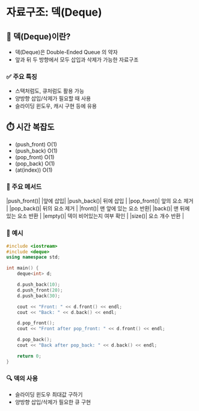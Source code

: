 #  자료구조: 덱(Deque)

## 📂 덱(Deque)이란?

- 덱(Deque)은 Double-Ended Queue 의 약자 
- 앞과 뒤 두 방향에서 모두 삽입과 삭제가 가능한 자료구조

### ✅ 주요 특징

- 스택처럼도, 큐처럼도 활용 가능
- 양방향 삽입/삭제가 필요할 때 사용
- 슬라이딩 윈도우, 캐시 구현 등에 유용

## ⏱️ 시간 복잡도

- (push_front)	O(1)
- (push_back)	O(1)
- (pop_front)	O(1)
- (pop_back)	O(1)
- (at(index))   O(1)

### 🔧 주요 메서드 

 |push_front()| |앞에 삽입|
 |push_back()|  뒤에 삽입 |
 |pop_front()|  앞의 요소 제거 |
 |pop_back()|   뒤의 요소 제거 |
 |front()|      맨 앞에 있는 요소 반환|
 |back()|       맨 뒤에 있는 요소 반환 |
 |empty()|      덱이 비어있는지 여부 확인 |
 |size()|       요소 개수 반환 |

### 📎 예시 

```cpp
#include <iostream>
#include <deque>
using namespace std;

int main() {
    deque<int> d;

    d.push_back(10);    
    d.push_front(20);  
    d.push_back(30);    

    cout << "Front: " << d.front() << endl;
    cout << "Back: " << d.back() << endl;  

    d.pop_front();
    cout << "Front after pop_front: " << d.front() << endl; 

    d.pop_back();
    cout << "Back after pop_back: " << d.back() << endl;

    return 0;
}
```

### 🔍 덱의 사용 

- 슬라이딩 윈도우 최대값 구하기
- 양방향 삽입/삭제가 필요한 큐 구현